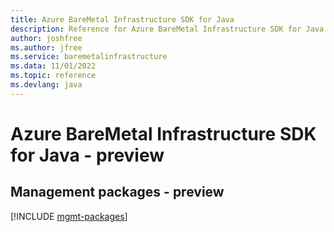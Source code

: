 ```yaml
---
title: Azure BareMetal Infrastructure SDK for Java
description: Reference for Azure BareMetal Infrastructure SDK for Java
author: joshfree
ms.author: jfree
ms.service: baremetalinfrastructure
ms.data: 11/01/2022
ms.topic: reference
ms.devlang: java
---
```

# Azure BareMetal Infrastructure SDK for Java - preview

## Management packages - preview
[!INCLUDE [mgmt-packages](baremetal-infrastructure-mgmt-index.md)]